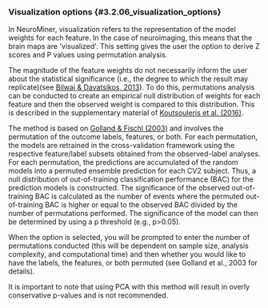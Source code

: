 ### Visualization options {#3.2.06_visualization_options}

In NeuroMiner, visualization refers to the representation of the model
weights for each feature. In the case of neuroimaging, this means that
the brain maps are 'visualized'. This setting gives the user the option
to derive Z scores and P values using permutation analysis.

The magnitude of the feature weights do not necessarily inform the user
about the statistical significance (i.e., the degree to which the result
may replicate)(see [Bilwaj & Davatsikos,
2013](https://www.ncbi.nlm.nih.gov/pmc/articles/PMC3767485/)). To do
this, permutations analysis can be conducted to create an empirical null
distribution of weights for each feature and then the observed weight is
compared to this distribution. This is described in the supplementary
material of [Koutsouleris et al.
(2016)](http://www.thelancet.com/journals/lanpsy/article/PIIS2215-0366(16)30171-7/supplemental).

The method is based on [Golland & Fischl
(2003)](https://nmr.mgh.harvard.edu/~fischl/reprints/golland-fischl-ipmi03.pdf)
and involves the permutation of the outcome labels, features, or both.
For each permutation, the models are retrained in the cross-validation
framework using the respective feature/label subsets obtained from the
observed-label analyses. For each permutation, the predictions are
accumulated of the random models into a permuted ensemble prediction for
each CV2 subject. Thus, a null distribution of out-of-training
classification performance (BAC) for the prediction models is
constructed. The significance of the observed out-of-training BAC is
calculated as the number of events where the permuted out-of-training
BAC is higher or equal to the observed BAC divided by the number of
permutations performed. The significance of the model can then be
determined by using a p threshold (e.g., p$>$0.05).

When the option is selected, you will be prompted to enter the number of
permutations conducted (this will be dependent on sample size, analysis
complexity, and computational time) and then whether you would like to
have the labels, the features, or both permuted (see Golland et al.,
2003 for details).

It is important to note that using PCA with this method will result in
overly conservative p-values and is not recommended.
